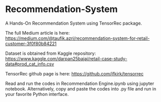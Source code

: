 # Recommendation-System

A Hands-On Recommendation System using TensorRec package.

The full Medium article is here: https://medium.com/@taufik.azri/recommendation-system-for-retail-customer-3f0f80b84221

Dataset is obtained from Kaggle repository: https://www.kaggle.com/darpan25bajaj/retail-case-study-data#prod_cat_info.csv

TensorRec github page is here: https://github.com/jfkirk/tensorrec

Read and run the codes in Recommendation Engine.ipynb using jupyter notebook. Alternatively, copy and paste the codes into .py file and run in your favorite Python interface.
